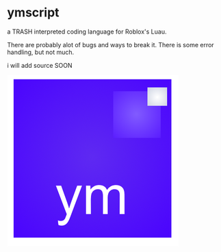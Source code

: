 # ymscript
a TRASH interpreted coding language for Roblox's Luau.

There are probably alot of bugs and ways to break it.
There is some error handling, but not much.

i will add source SOON

![yo](ymlogo.png)
